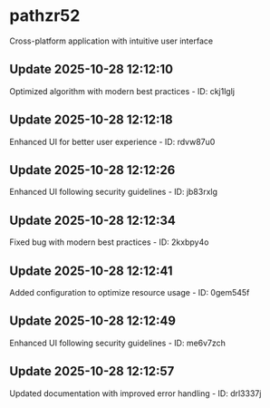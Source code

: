 # pathzr52
Cross-platform application with intuitive user interface

## Update 2025-10-28 12:12:10
Optimized algorithm with modern best practices - ID: ckj1lglj


## Update 2025-10-28 12:12:18
Enhanced UI for better user experience - ID: rdvw87u0


## Update 2025-10-28 12:12:26
Enhanced UI following security guidelines - ID: jb83rxlg


## Update 2025-10-28 12:12:34
Fixed bug with modern best practices - ID: 2kxbpy4o


## Update 2025-10-28 12:12:41
Added configuration to optimize resource usage - ID: 0gem545f


## Update 2025-10-28 12:12:49
Enhanced UI following security guidelines - ID: me6v7zch


## Update 2025-10-28 12:12:57
Updated documentation with improved error handling - ID: drl3337j

